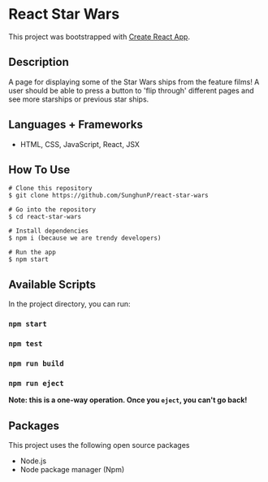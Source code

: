 # React Star Wars

This project was bootstrapped with [Create React App](https://github.com/facebook/create-react-app).

## Description

A page for displaying some of the Star Wars ships from the feature films!
A user should be able to press a button to 'flip through' different pages and see more starships or previous star ships.

## Languages + Frameworks

- HTML, CSS, JavaScript, React, JSX

## How To Use

```
# Clone this repository
$ git clone https://github.com/SunghunP/react-star-wars

# Go into the repository
$ cd react-star-wars

# Install dependencies
$ npm i (because we are trendy developers)

# Run the app
$ npm start
```

## Available Scripts

In the project directory, you can run:

### `npm start`

### `npm test`

### `npm run build`

### `npm run eject`

**Note: this is a one-way operation. Once you `eject`, you can't go back!**

## Packages

This project uses the following open source packages

- Node.js
- Node package manager (Npm)
